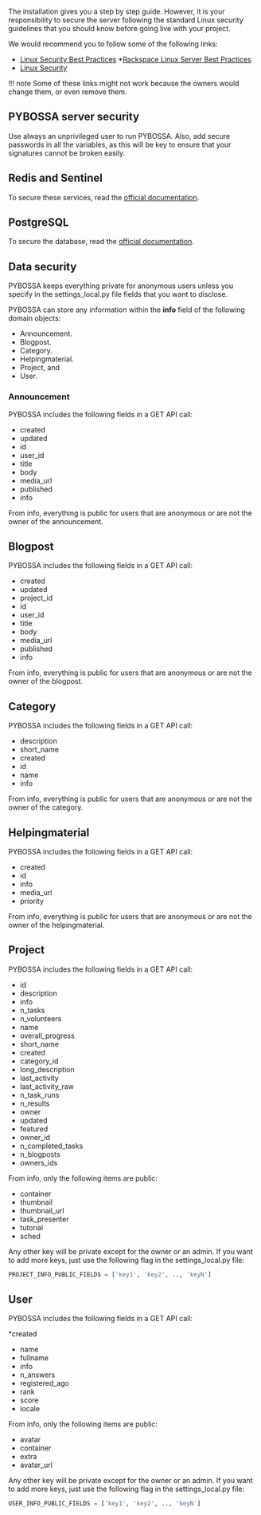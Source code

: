 The installation gives you a step by step guide. However, it is your responsibility to secure the server following the standard Linux security guidelines that you should know before going live with your project. 

We would recommend you to follow some of the following links:

* [Linux Security Best Practices](https://devops.profitbricks.com/tutorials/linux-security-best-practices-1/)
*[Rackspace Linux Server Best Practices]( https://support.rackspace.com/how-to/linux-server-security-best-practices/)
* [Linux Security](https://www.cyberciti.biz/tips/linux-security.html)

!!! note
    Some of these links might not work because the owners would change them, or even remove them.

## PYBOSSA server security
Use always an unprivileged user to run PYBOSSA. Also, add secure passwords in all the variables, as this will be key to ensure that your signatures cannot be broken easily. 

## Redis and Sentinel
To secure these services, read the [official documentation](https://redis.io/topics/security).

## PostgreSQL 
To secure the database, read the [official documentation](https://www.postgresql.org/docs/9.5/static/admin.html).

## Data security
PYBOSSA keeps everything private for anonymous users unless you specify in the settings_local.py file fields that you want to disclose.

PYBOSSA can store any information within the **info** field of the following domain objects:

* Announcement.
* Blogpost.
* Category.
* Helpingmaterial.
* Project, and
* User.

### Announcement 
PYBOSSA includes the following fields in a GET API call:

* created
* updated
* id
* user_id
* title
* body
* media_url
* published
* info

From info, everything is public for users that are anonymous or are not the owner of the announcement.

## Blogpost
PYBOSSA includes the following fields in a GET API call:

* created
* updated
* project_id
* id
* user_id
* title
* body
* media_url
* published
* info

From info, everything is public for users that are anonymous or are not the owner of the blogpost.

## Category
PYBOSSA includes the following fields in a GET API call:

* description
* short_name
* created 
* id
* name
* info

From info, everything is public for users that are anonymous or are not the owner of the category.

## Helpingmaterial
PYBOSSA includes the following fields in a GET API call:

* created
* id
* info
* media_url
* priority

From info, everything is public for users that are anonymous or are not the owner of the helpingmaterial.

## Project
PYBOSSA includes the following fields in a GET API call:

* id
* description
* info
* n_tasks
* n_volunteers
* name
* overall_progress
* short_name
* created
* category_id
* long_description
* last_activity
* last_activity_raw
* n_task_runs
* n_results
* owner
* updated
* featured
* owner_id
* n_completed_tasks
* n_blogposts
* owners_ids

From info, only the following items are public:
* container
* thumbnail
* thumbnail_url
* task_presenter
* tutorial
* sched

Any other key will be private except for the owner or an admin. If you want to add more keys, just use the following flag in the settings_local.py file:

```python
PROJECT_INFO_PUBLIC_FIELDS = ['key1', 'key2', .., 'keyN']
```

## User
PYBOSSA includes the following fields in a GET API call:

*created
* name
* fullname
* info
* n_answers
* registered_ago
* rank
* score
* locale

From info, only the following items are public:

* avatar
* container
* extra
* avatar_url

Any other key will be private except for the owner or an admin. If you want to add more keys, just use the following flag in the settings_local.py file:

```python
USER_INFO_PUBLIC_FIELDS = ['key1', 'key2', .., 'keyN']
```